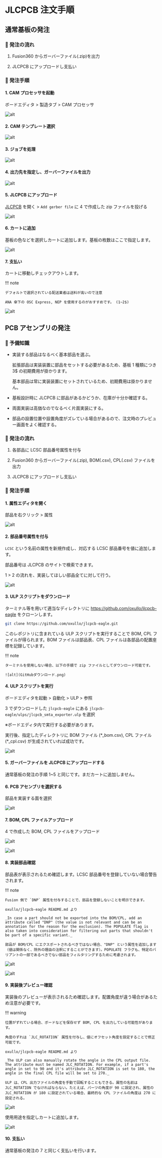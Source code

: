 # JLCPCB 注文手順

## 通常基板の発注

### 🌟 発注の流れ

1. Fusion360 からガーバーファイル(.zip)を出力

2. JLCPCB にアップロードし支払い

### 🌟 発注手順

#### 1. CAM プロセッサを起動

ボードエディタ > 製造タブ > CAM プロセッサ

![alt](CAMプロセッサ起動.png)

#### 2. CAM テンプレート選択

![alt](CAMテンプレート選択.png)

#### 3. ジョブを処理

![alt](CAMジョブ実行.png)

#### 4. 出力先を指定し、ガーバーファイルを出力

![alt](CAM出力.png)

#### 5. JLCPCB にアップロード

[JLCPCB](https://jlcpcb.com) を開く > `Add gerber file` に 4 で作成した zip ファイルを投げる

![alt](JLCPCBファイル選択.png)

#### 6. カートに追加

基板の色などを選択しカートに追加します。基板の枚数はここで指定します。

![alt](JLCPCBカート.png)

#### 7. 支払い

カートに移動しチェックアウトします。

!!! note

    デフォルトで選択されている配送業者は送料が高いので注意

    ANA 傘下の OSC Express, NEP を使用するのがおすすめです。 (1~2$)

![alt](JLCPCBチェックアウト.png)

## PCB アセンブリの発注

### 🌟 予備知識

- 実装する部品はなるべく基本部品を選ぶ。

  拡張部品は実装装置に部品をセットする必要があるため、基板 1 種類につき 3$ の初期費用が掛かります。

  基本部品は常に実装装置にセットされているため、初期費用は掛かりません。

- 基板設計時に JLCPCB に部品があるかどうか、在庫が十分か確認する。

- 両面実装は高価なのでなるべく片面実装にする。

- 部品の設置位置や設置角度がズレている場合があるので、注文時のプレビュー画面をよく確認する。

### 🌟 発注の流れ

1. 各部品に LCSC 部品番号属性を付与

2. Fusion360 からガーバーファイル(.zip), BOM(.csv), CPL(.csv) ファイルを出力

3. JLCPCB にアップロードし支払い

### 🌟 発注手順

#### 1. 属性エディタを開く

部品を右クリック > 属性

![alt](属性エディタ起動.png)

#### 2. 部品番号属性を付与

`LCSC` という名前の属性を新規作成し、対応する LCSC 部品番号を値に追加します。

部品番号は JLCPCB のサイトで検索できます。

1 > 2 の流れを、実装してほしい部品全てに対して行う。

![alt](部品番号追加.png)

#### 3. ULP スクリプトをダウンロード

ターミナル等を用いて適当なディレクトリに <https://github.com/oxullo/jlcpcb-eagle> をクローンします。

```sh
git clone https://github.com/oxullo/jlcpcb-eagle.git
```

このレポジトリに含まれている ULP スクリプトを実行することで BOM, CPL ファイルが得られます。BOM ファイルは部品表、CPL ファイルは各部品の配置座標を記録しています。

!!! note

    ターミナルを使用しない場合、以下の手順で zip ファイルとしてダウンロード可能です。

    ![alt](GitHubダウンロード.png)

#### 4. ULP スクリプトを実行

ボードエディタを起動 > 自動化 > ULP > 参照

3 でダウンロードした `jlcpcb-eagle` にある `jlcpcb-eagle/ulps/jlcpcb_smta_exporter.ulp` を選択

※ボードエディタ内で実行する必要があります。

実行後、指定したディレクトリに BOM ファイル (\*\_bom.csv), CPL ファイル(\*\_cpl.csv) が生成されていれば成功です。

![alt](ULP実行.png)

#### 5. ガーバーファイルを JLCPCB にアップロードする

通常基板の発注の手順 1~5 と同じです。まだカートに追加しません。

#### 6. PCB アセンブリを選択する

部品を実装する面を選択

![alt](PCBA選択.png)

#### 7. BOM, CPL ファイルアップロード

4 で作成した BOM, CPL ファイルをアップロード

![alt](JLCPCBPCBA1.png)

![alt](JLCPCBBOMCPLアップロード.png)

#### 8. 実装部品確認

部品表が表示されるため確認します。LCSC 部品番号を登録していない場合警告されます。

!!! note

    Fusion 側で `DNP` 属性を付与することで、部品を登録しないことを明示できます。

    oxullo/jlcpcb-eagle README.md より

    _In case a part should not be exported into the BOM/CPL, add an attribute called "DNP" (the value is not relevant and can be an annotation for the reason for the exclusion). The POPULATE flag is also taken into consideration for filtering out parts that shouldn't be part of a specific variant._

    部品が BOM/CPL にエクスポートされるべきではない場合、"DNP" という属性を追加します（値は関係なく、除外の理由の注釈にすることができます）。POPULATE フラグも、特定のバリアントの一部であるべきでない部品をフィルタリングするために考慮されます。

![alt](JLCPCBBOMCPL確認.png)

![alt](JLCPCBBOMCPL部品確認.png)

#### 9. 実装後プレビュー確認

実装後のプレビューが表示されるため確認します。配置角度が違う場合があるため注意が必要です。

!!! warning

    位置がずれている場合、ボードなどを保存せず BOM, CPL を出力している可能性があります。

    角度のずれは `JLC_ROTATION` 属性を付与し、値にオフセット角度を設定することで修正可能です。

    oxullo/jlcpcb-eagle README.md より

    _The ULP can also manually rotate the angle in the CPL output file. The attribute must be named JLC_ROTATION. For example, if a part's angle in set to 90 and it's attribute JLC_ROTATION is set to 180, the angle in the final CPL file will be set to 270._

    ULP は、CPL 出力ファイルの角度を手動で回転することもできる。属性の名前は JLC_ROTATION でなければならない。たとえば、パーツの角度が 90 に設定され、属性の JLC_ROTATION が 180 に設定されている場合、最終的な CPL ファイルの角度は 270 に設定される。

![alt](JLCPCB配置確認.png)

使用用途を指定しカートに追加します。

![alt](JLCPCB使用用途.png)

#### 10. 支払い

通常基板の発注の 7 と同じく支払いを行います。
